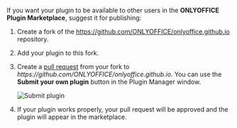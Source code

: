 If you want your plugin to be available to other users in the **ONLYOFFICE Plugin Marketplace**, suggest it for publishing:

1. Create a fork of the <https://github.com/ONLYOFFICE/onlyoffice.github.io> repository.

2. Add your plugin to this fork.

3. Create a [pull request](https://github.com/ONLYOFFICE/onlyoffice.github.io/pulls) from your fork to *https\://github.com/ONLYOFFICE/onlyoffice.github.io*. You can use the **Submit your own plugin** button in the Plugin Manager window.

   ![Submit plugin](/content/img/plugins/submit-plugin.png)

4. If your plugin works properly, your pull request will be approved and the plugin will appear in the marketplace.
